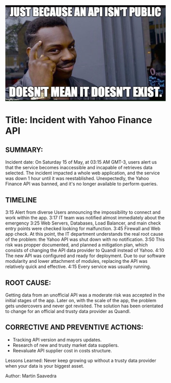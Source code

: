 <img src="meme.jpg" alt="API meme">

# Title: Incident with Yahoo Finance API

## SUMMARY:
Incident date: On Saturday 15 of May, at 03:15 AM GMT-3, users alert us that the service becomes inaccessible and incapable of retrieves data selected.
The incident impacted a whole web application, and the service was down 1 hour until it was reestablished.
Unexpectedly, the Yahoo Finance API was banned, and it's no longer available to perform queries.

## TIMELINE
3:15 Alert from diverse Users announcing the impossibility to connect and work within the app.
3:17 IT team was notified almost immediately about the emergency
3:25 Web Servers, Databases, Load Balancer, and main check entry points were checked looking for malfunction.
3:45 Firewall and Web app check. At this point, the IT department understands the real root cause of the problem: the Yahoo API was shut down with no notification.
3:50 This risk was propper documented, and planned a mitigation plan, which consists of changing the API data provider to Quandl instead of Yahoo.
4:10 The new API was configured and ready for deployment. Due to our software modularity and lower attachment of modules, replacing the API was relatively quick and effective. 
4:15 Every service was usually running.

## ROOT CAUSE:
Getting data from an unofficial API was a moderate risk was accepted in the initial stages of the app. Later on, with the scale of the app, the problem gets undercovers and never got revisited.
The solution has been orientated to change for an official and trusty data provider as Quandl. 

## CORRECTIVE AND PREVENTIVE ACTIONS:
- Tracking API version and mayors updates.
- Research of new and trusty market data suppliers.
- Reevaluate API supplier cost in costs structure.

Lessons Learned: Never keep growing up without a trusty data provider when your data is your biggest asset.

Author: Martin Saavedra
